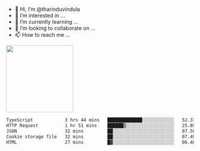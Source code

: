 - 👋 Hi, I’m @tharinduvindula
- 👀 I’m interested in ...
- 🌱 I’m currently learning ...
- 💞️ I’m looking to collaborate on ...
- 📫 How to reach me ...

<!---
tharinduvindula/tharinduvindula is a ✨ special ✨ repository because its `README.md` (this file) appears on your GitHub profile.
You can click the Preview link to take a look at your changes.
--->

<img height="180em" src="https://github-readme-stats.vercel.app/api?username=tharinduvindula&show_icons=true&hide_border=false&&count_private=true&include_all_commits=true" />


<!--START_SECTION:waka-->

```txt
TypeScript            3 hrs 44 mins   █████████████░░░░░░░░░░░░   52.37 %
HTTP Request          1 hr 51 mins    ██████▒░░░░░░░░░░░░░░░░░░   25.89 %
JSON                  32 mins         ██░░░░░░░░░░░░░░░░░░░░░░░   07.50 %
Cookie storage file   32 mins         ██░░░░░░░░░░░░░░░░░░░░░░░   07.49 %
HTML                  27 mins         █▓░░░░░░░░░░░░░░░░░░░░░░░   06.48 %
```

<!--END_SECTION:waka-->
